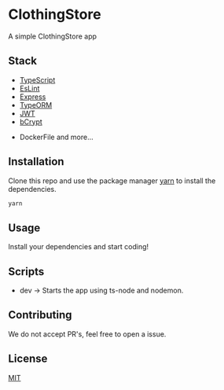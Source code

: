 # ClothingStore

A simple ClothingStore app

## Stack

- [TypeScript](https://www.typescriptlang.org/)
- [EsLint](https://eslint.org/)
- [Express](https://expressjs.com/)
- [TypeORM](https://typeorm.io/#/)
- [JWT](https://jwt.io/)
- [bCrypt](https://www.npmjs.com/package/bcrypt)
<!-- - [jest](https://jestjs.io/) -->
- DockerFile and more...

## Installation

Clone this repo and use the package manager [yarn](https://yarnpkg.com/) to install the dependencies.

```bash
yarn
```

## Usage

Install your dependencies and start coding!

## Scripts

<!-- - build -> Generates a `build/` folder with the transpiled js code. -->
- dev   -> Starts the app using ts-node and nodemon.
<!-- - lint  -> Checks and fix lint errors if possible. -->
<!-- - test  -> Run the tests using [jest](https://jestjs.io/). -->

## Contributing
We do not accept PR's, feel free to open a issue.

## License
[MIT](https://choosealicense.com/licenses/mit/)
